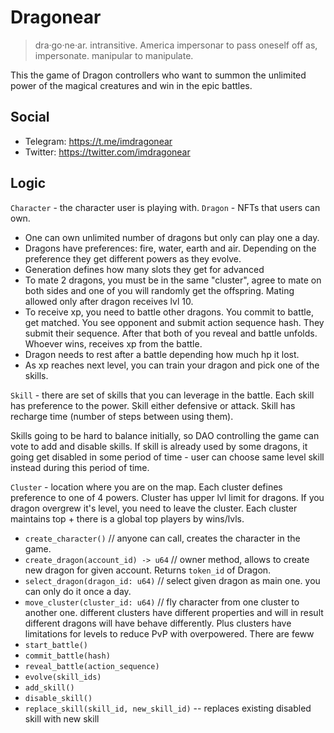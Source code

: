 # Dragonear

> dra·go·ne·ar. intransitive. America impersonar to pass oneself off as, impersonate. manipular to manipulate.

This the game of Dragon controllers who want to summon the unlimited power of the magical creatures and win in the epic battles.

## Social

- Telegram: https://t.me/imdragonear
- Twitter: https://twitter.com/imdragonear

## Logic

`Character` - the character user is playing with.
`Dragon` - NFTs that users can own. 
  - One can own unlimited number of dragons but only can play one a day.
  - Dragons have preferences: fire, water, earth and air. Depending on the preference they get different powers as they evolve.
  - Generation defines how many slots they get for advanced
  - To mate 2 dragons, you must be in the same "cluster", agree to mate on both sides and one of you will randomly get the offspring. Mating allowed only after dragon receives lvl 10.
  - To receive xp, you need to battle other dragons. You commit to battle, get matched. You see opponent and submit action sequence hash. They submit their sequence. After that both of you reveal and battle unfolds. Whoever wins, receives xp from the battle. 
  - Dragon needs to rest after a battle depending how much hp it lost.
  - As xp reaches next level, you can train your dragon and pick one of the skills.

`Skill` - there are set of skills that you can leverage in the battle. Each skill has preference to the power. Skill either defensive or attack. Skill has recharge time (number of steps between using them).

Skills going to be hard to balance initially, so DAO controlling the game can vote to add and disable skills. If skill is already used by some dragons, it going get disabled in some period of time - user can choose same level skill instead during this period of time.

`Cluster` - location where you are on the map. Each cluster defines preference to one of 4 powers. Cluster has upper lvl limit for dragons. If you dragon overgrew it's level, you need to leave the cluster. Each cluster maintains top + there is a global top players by wins/lvls.

- `create_character()` // anyone can call, creates the character in the game.
- `create_dragon(account_id) -> u64` // owner method, allows to create new dragon for given account. Returns `token_id` of Dragon.
- `select_dragon(dragon_id: u64)` // select given dragon as main one. you can only do it once a day.
- `move_cluster(cluster_id: u64)` // fly character from one cluster to another one. different clusters have different properties and will in result different dragons will have behave differently. Plus clusters have limitations for levels to reduce PvP with overpowered. There are feww
- `start_battle()`
- `commit_battle(hash)`
- `reveal_battle(action_sequence)`
- `evolve(skill_ids)`
- `add_skill()`
- `disable_skill()`
- `replace_skill(skill_id, new_skill_id)` -- replaces existing disabled skill with new skill

